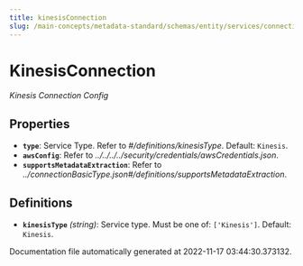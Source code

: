 ```yaml
---
title: kinesisConnection
slug: /main-concepts/metadata-standard/schemas/entity/services/connections/messaging/kinesisconnection
---
```


# KinesisConnection

*Kinesis Connection Config*

## Properties

- **`type`**: Service Type. Refer to *#/definitions/kinesisType*. Default: `Kinesis`.
- **`awsConfig`**: Refer to *../../../../security/credentials/awsCredentials.json*.
- **`supportsMetadataExtraction`**: Refer to *../connectionBasicType.json#/definitions/supportsMetadataExtraction*.
## Definitions

- **`kinesisType`** *(string)*: Service type. Must be one of: `['Kinesis']`. Default: `Kinesis`.


Documentation file automatically generated at 2022-11-17 03:44:30.373132.
